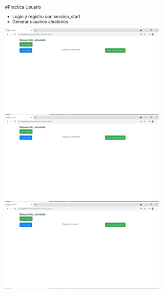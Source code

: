 #Practica Usuario
- Login y registro con session_start
- Generar usuarios aleatorios

![Alt text](practica01.jpeg)
![Alt text](practica02.jpeg)
![Alt text](practica03.jpeg)